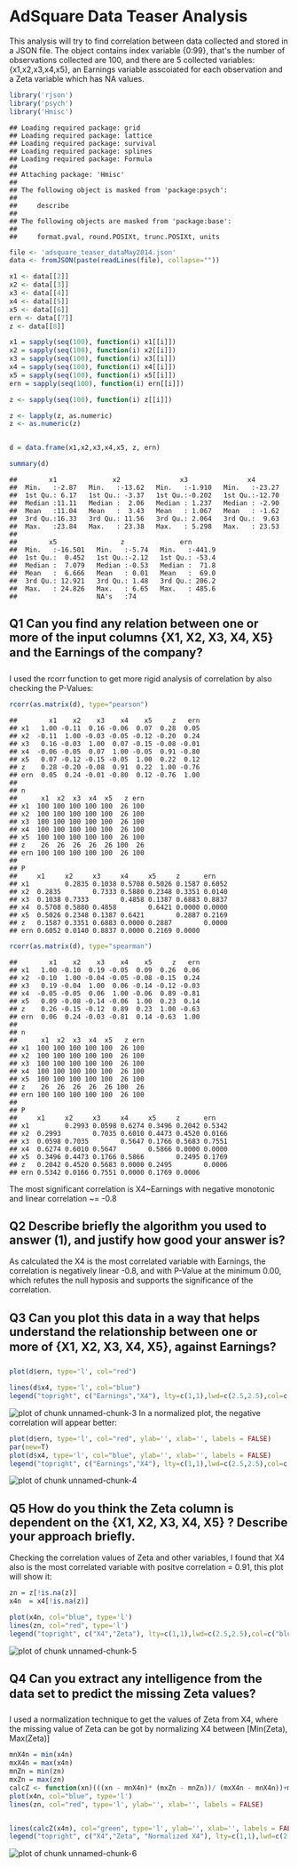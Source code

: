 AdSquare Data Teaser Analysis
========================================================

This analysis will try to find correlation between data collected and stored in a JSON file. The object contains index variable {0:99}, that's the 
number of observations collected are 100, and there are 5 collected variables: {x1,x2,x3,x4,x5}, an Earnings variable asscoiated for each observation and a Zeta variable which has NA values.


```r
library('rjson')
library('psych')
library('Hmisc')
```

```
## Loading required package: grid
## Loading required package: lattice
## Loading required package: survival
## Loading required package: splines
## Loading required package: Formula
## 
## Attaching package: 'Hmisc'
## 
## The following object is masked from 'package:psych':
## 
##     describe
## 
## The following objects are masked from 'package:base':
## 
##     format.pval, round.POSIXt, trunc.POSIXt, units
```

```r
file <- 'adsquare_teaser_dataMay2014.json'
data <- fromJSON(paste(readLines(file), collapse=""))

x1 <- data[[2]]
x2 <- data[[3]]
x3 <- data[[4]]
x4 <- data[[5]]
x5 <- data[[6]]
ern <- data[[7]]
z <- data[[8]]

x1 = sapply(seq(100), function(i) x1[[i]])
x2 = sapply(seq(100), function(i) x2[[i]])
x3 = sapply(seq(100), function(i) x3[[i]])
x4 = sapply(seq(100), function(i) x4[[i]])
x5 = sapply(seq(100), function(i) x5[[i]])
ern = sapply(seq(100), function(i) ern[[i]])

z <- sapply(seq(100), function(i) z[[i]])

z <- lapply(z, as.numeric)
z <- as.numeric(z)


d = data.frame(x1,x2,x3,x4,x5, z, ern)

summary(d)
```

```
##        x1              x2               x3               x4        
##  Min.   :-2.87   Min.   :-13.62   Min.   :-1.910   Min.   :-23.27  
##  1st Qu.: 6.17   1st Qu.: -3.37   1st Qu.:-0.202   1st Qu.:-12.70  
##  Median :11.11   Median :  2.06   Median : 1.237   Median : -2.90  
##  Mean   :11.04   Mean   :  3.43   Mean   : 1.067   Mean   : -1.62  
##  3rd Qu.:16.33   3rd Qu.: 11.56   3rd Qu.: 2.064   3rd Qu.:  9.63  
##  Max.   :23.84   Max.   : 23.38   Max.   : 5.298   Max.   : 23.53  
##                                                                    
##        x5                z              ern        
##  Min.   :-16.501   Min.   :-5.74   Min.   :-441.9  
##  1st Qu.:  0.452   1st Qu.:-2.12   1st Qu.: -53.4  
##  Median :  7.079   Median :-0.53   Median :  71.8  
##  Mean   :  6.666   Mean   : 0.01   Mean   :  69.0  
##  3rd Qu.: 12.921   3rd Qu.: 1.48   3rd Qu.: 206.2  
##  Max.   : 24.826   Max.   : 6.65   Max.   : 485.6  
##                    NA's   :74
```
## Q1 Can you find any relation between one or more of the input columns {X1, X2, X3, X4, X5} and the Earnings of the company?
I used the rcorr function to get more rigid analysis of correlation by also checking the P-Values:

```r
rcorr(as.matrix(d), type="pearson")
```

```
##        x1    x2    x3    x4    x5     z   ern
## x1   1.00 -0.11  0.16 -0.06  0.07  0.28  0.05
## x2  -0.11  1.00 -0.03 -0.05 -0.12 -0.20  0.24
## x3   0.16 -0.03  1.00  0.07 -0.15 -0.08 -0.01
## x4  -0.06 -0.05  0.07  1.00 -0.05  0.91 -0.80
## x5   0.07 -0.12 -0.15 -0.05  1.00  0.22  0.12
## z    0.28 -0.20 -0.08  0.91  0.22  1.00 -0.76
## ern  0.05  0.24 -0.01 -0.80  0.12 -0.76  1.00
## 
## n
##      x1  x2  x3  x4  x5   z ern
## x1  100 100 100 100 100  26 100
## x2  100 100 100 100 100  26 100
## x3  100 100 100 100 100  26 100
## x4  100 100 100 100 100  26 100
## x5  100 100 100 100 100  26 100
## z    26  26  26  26  26 100  26
## ern 100 100 100 100 100  26 100
## 
## P
##     x1     x2     x3     x4     x5     z      ern   
## x1         0.2835 0.1038 0.5708 0.5026 0.1587 0.6052
## x2  0.2835        0.7333 0.5880 0.2348 0.3351 0.0140
## x3  0.1038 0.7333        0.4858 0.1387 0.6883 0.8837
## x4  0.5708 0.5880 0.4858        0.6421 0.0000 0.0000
## x5  0.5026 0.2348 0.1387 0.6421        0.2887 0.2169
## z   0.1587 0.3351 0.6883 0.0000 0.2887        0.0000
## ern 0.6052 0.0140 0.8837 0.0000 0.2169 0.0000
```

```r
rcorr(as.matrix(d), type="spearman")
```

```
##        x1    x2    x3    x4    x5     z   ern
## x1   1.00 -0.10  0.19 -0.05  0.09  0.26  0.06
## x2  -0.10  1.00 -0.04 -0.05 -0.08 -0.15  0.24
## x3   0.19 -0.04  1.00  0.06 -0.14 -0.12 -0.03
## x4  -0.05 -0.05  0.06  1.00 -0.06  0.89 -0.81
## x5   0.09 -0.08 -0.14 -0.06  1.00  0.23  0.14
## z    0.26 -0.15 -0.12  0.89  0.23  1.00 -0.63
## ern  0.06  0.24 -0.03 -0.81  0.14 -0.63  1.00
## 
## n
##      x1  x2  x3  x4  x5   z ern
## x1  100 100 100 100 100  26 100
## x2  100 100 100 100 100  26 100
## x3  100 100 100 100 100  26 100
## x4  100 100 100 100 100  26 100
## x5  100 100 100 100 100  26 100
## z    26  26  26  26  26 100  26
## ern 100 100 100 100 100  26 100
## 
## P
##     x1     x2     x3     x4     x5     z      ern   
## x1         0.2993 0.0598 0.6274 0.3496 0.2042 0.5342
## x2  0.2993        0.7035 0.6010 0.4473 0.4520 0.0166
## x3  0.0598 0.7035        0.5647 0.1766 0.5683 0.7551
## x4  0.6274 0.6010 0.5647        0.5866 0.0000 0.0000
## x5  0.3496 0.4473 0.1766 0.5866        0.2495 0.1769
## z   0.2042 0.4520 0.5683 0.0000 0.2495        0.0006
## ern 0.5342 0.0166 0.7551 0.0000 0.1769 0.0006
```
The most significant correlation is X4~Earnings with negative monotonic and linear correlation ~= -0.8

## Q2 Describe briefly the algorithm you used to answer (1), and justify how good your answer is?
As calculated the X4 is the most correlated variable with Earnings, the correlation is negatively linear -0.8, and with P-Value at the minimum 0.00, which refutes the null hyposis and supports the significance of the correlation.

## Q3 Can you plot this data in a way that helps understand the relationship between one or more of {X1, X2, X3, X4, X5}, against Earnings?


```r
plot(d$ern, type='l', col="red")

lines(d$x4, type='l', col="blue")
legend("topright", c("Earnings","X4"), lty=c(1,1),lwd=c(2.5,2.5),col=c("red","blue"))
```

![plot of chunk unnamed-chunk-3](figure/unnamed-chunk-3.png) 
In a normalized plot, the negative correlation will appear better:

```r
plot(d$ern, type='l', col="red", ylab='', xlab='', labels = FALSE)
par(new=T)
plot(d$x4, type='l', col="blue", ylab='', xlab='', labels = FALSE)
legend("topright", c("Earnings","X4"), lty=c(1,1),lwd=c(2.5,2.5),col=c("red","blue"))
```

![plot of chunk unnamed-chunk-4](figure/unnamed-chunk-4.png) 
## Q5 How do you think the Zeta column is dependent on the {X1, X2, X3, X4, X5} ? Describe your approach briefly.
Checking the correlation values of Zeta and other variables, I found that X4 also is the most correlated variable with positve correlation = 0.91, this plot will show it: 

```r
zn = z[!is.na(z)]
x4n  = x4[!is.na(z)]

plot(x4n, col="blue", type='l')
lines(zn, col="red", type='l')
legend("topright", c("X4","Zeta"), lty=c(1,1),lwd=c(2.5,2.5),col=c("blue","red"))
```

![plot of chunk unnamed-chunk-5](figure/unnamed-chunk-5.png) 

## Q4 Can you extract any intelligence from the data set to predict the missing Zeta values?

I used a normalization technique to get the values of Zeta from X4, where the missing value of Zeta can be got by normalizing X4 between [Min(Zeta), Max(Zeta)]


```r
mnX4n = min(x4n)
mxX4n = max(x4n)
mnZn = min(zn)
mxZn = max(zn)
calcZ <- function(xn)(((xn - mnX4n)* (mxZn - mnZn))/ (mxX4n - mnX4n))+mnZn
plot(x4n, col="blue", type='l')
lines(zn, col="red", type='l', ylab='', xlab='', labels = FALSE)


lines(calcZ(x4n), col="green", type='l', ylab='', xlab='', labels = FALSE)
legend("topright", c("X4","Zeta", "Normalized X4"), lty=c(1,1),lwd=c(2.5,2.5),col=c("blue","red", "green"))
```

![plot of chunk unnamed-chunk-6](figure/unnamed-chunk-6.png) 
